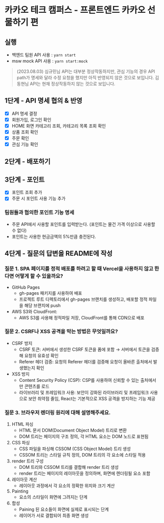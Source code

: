 # 카카오 테크 캠퍼스 - 프론트엔드 카카오 선물하기 편

## 실행

- 백엔드 팀원 API 사용 : `yarn start`
- msw mock API 사용 : `yarn start:mock`

> (2023.08.03)
> 심규민님 API는 대부분 정상작동하지만, 관심 기능의 경우 API path가 명세와 달라 수정 요청을 했지만 아직 반영되지 않은 것으로 보입니다.
> 김동현님 API는 현재 정상작동하지 않는 것으로 보입니다.

## 1단계 - API 명세 협의 & 반영

- [x] API 명세 결정
- [x] 회원가입, 로그인 확인
- [x] HOME 화면 카테고리 조회, 카테고리 목록 조회 확인
- [x] 상품 조회 확인
- [x] 주문 확인
- [x] 관심 기능 확인

## 2단계 - 배포하기

## 3단계 - 포인트

- [x] 포인트 조회 추가
- [x] 주문 시 포인트 사용 기능 추가

### 팀원들과 협의한 포인트 기능 명세

- 주문 API에서 사용할 포인트를 입력받는다. (포인트는 물건 가격 이상으로 사용할 수 없다)
- 포인트는 사용한 현금금액의 5%만큼 충전된다.

## 4단계 - 질문의 답변을 README에 작성

### 질문 1. SPA 페이지를 정적 배포를 하려고 할 때 Vercel을 사용하지 않고 한다면 어떻게 할 수 있을까요?

- GitHub Pages
  - gh-pages 패키지를 사용하여 배포
  - 프로젝트 루트 디렉토리에서 gh-pages 브랜치를 생성하고, 배포할 정적 파일을 해당 브랜치에 push
- AWS S3와 CloudFront:
  - AWS S3를 사용해 정적파일 저장, CloudFront를 통해 CDN으로 배포

### 질문 2. CSRF나 XSS 공격을 막는 방법은 무엇일까요?

- CSRF 방지
  - CSRF 토큰: 서버에서 생성한 CSRF 토큰을 폼에 포함 → 서버에서 토큰을 검증해 요청의 유효성 확인
  - Referer 헤더 검증: 요청의 Referer 헤더를 검증해 요청이 올바른 출처에서 발생했는지 확인
- XSS 방지
  - Content Security Policy (CSP): CSP를 사용하여 신뢰할 수 있는 출처에서만 콘텐츠를 로드
  - 라이브러리 및 프레임워크 사용: 보안이 강화된 라이브러리 및 프레임워크 사용으로 보안 취약점 줄임, React는 기본적으로 XSS 공격을 방지하는 기능 제공

### 질문 3. 브라우저 렌더링 원리에 대해 설명해주세요.

1. HTML 파싱
   - HTML 문서 DOM(Document Object Model) 트리로 변환
   - DOM 트리는 페이지의 구조 정의, 각 HTML 요소는 DOM 노드로 표현됨
2. CSS 파싱
   - CSS 파일을 파싱해 CSSOM (CSS Object Model) 트리 생성
   - CSSOM 트리는 스타일 규칙 정의, DOM 트리의 각 요소에 스타일 적용
3. render 트리 구성
   - DOM 트리와 CSSOM 트리를 결합해 render 트리 생성
   - render 트리는 페이지의 레이아웃을 정의하며, 화면에 렌더링될 요소 포함
4. 레이아웃 계산
   - 레이아웃 과정에서 각 요소의 정확한 위치와 크기 계산
5. Painting
   - 요소의 스타일이 화면에 그려지는 단계
6. 합성
   - Paining 된 요소들이 화면에 실제로 표시되는 단계
   - 레이어가 서로 결합되어 최종 화면 생성
